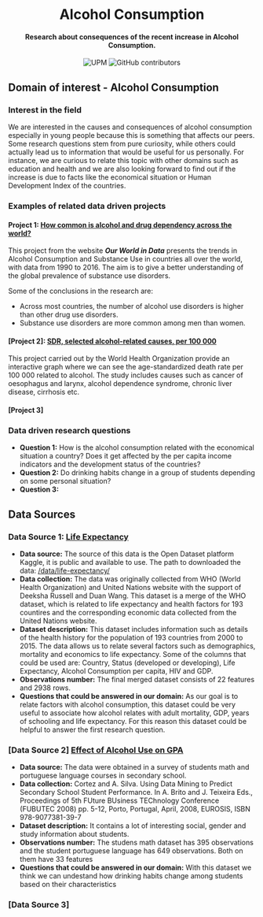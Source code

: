 <h1 align="center">Alcohol Consumption</h1>
<h4 align="center">Research about consequences of the recent increase in Alcohol Consumption. </h4>

<p align="center">
  <img alt="UPM" src="https://img.shields.io/badge/EIT%20Digital-UPM-blue?style=flat-square">
  <img alt="GitHub contributors" src="https://img.shields.io/github/contributors/angeligareta/AlcoholConsumption?style=flat-square">
</p>

## Domain of interest - Alcohol Consumption

### Interest in the field

We are interested in the causes and consequences of alcohol consumption especially in young people because this is something that affects our peers. Some research questions stem from pure curiosity, while others could actually lead us to information that would be useful for us personally. For instance, we are curious to relate this topic with other domains such as education and health and we are also looking forward to find out if the increase is due to facts like the economical situation or Human Development Index of the countries.

### Examples of related data driven projects

#### Project 1: [How common is alcohol and drug dependency across the world?](https://ourworldindata.org/alcohol-and-drug-dependency)

This project from the website **_Our World in Data_** presents the trends in Alcohol Consumption and Substance Use in countries all over the world, with data from 1990 to 2016. The aim is to give a better understanding of the global prevalence of substance use disorders.

Some of the conclusions in the research are:

- Across most countries, the number of alcohol use disorders is higher than other drug use disorders.
- Substance use disorders are more common among men than women.

#### [Project 2]: [SDR, selected alcohol-related causes, per 100 000](https://gateway.euro.who.int/en/indicators/hfa_293-1970-sdr-selected-alcohol-related-causes-per-100-000/)

This project carried out by the World Health Organization provide an interactive graph where we can see the age-standardized death rate per 100 000 related to alcohol. The study includes causes such as cancer of oesophagus and larynx, alcohol dependence syndrome, chronic liver disease, cirrhosis etc.

#### [Project 3]

### Data driven research questions

- **Question 1:** How is the alcohol consumption related with the economical situation a country? Does it get affected by the per capita income indicators and the development status of the countries?
- **Question 2:** Do drinking habits change in a group of students depending on some personal situation?
- **Question 3:**

## Data Sources

### Data Source 1: [Life Expectancy](https://www.kaggle.com/augustus0498/life-expectancy-who)

- **Data source:** The source of this data is the Open Dataset platform Kaggle, it is public and available to use. The path to downloaded the data: [/data/life-expectancy/](./data/life-expectancy/)
- **Data collection:** The data was originally collected from WHO (World Health Organization) and United Nations website with the support of Deeksha Russell and Duan Wang. This dataset is a merge of the WHO dataset, which is related to life expectancy and health factors for 193 countires and the corresponding economic data collected from the United Nations website.
- **Dataset description:** This dataset includes information such as details of the health history for the population of 193 countries from 2000 to 2015. The data allows us to relate several factors such as demographics, mortality and economics to life expectancy. Some of the columns that could be used are: Country, Status (developed or developing), Life Expectancy, Alcohol Consumption per capita, HIV and GDP.
- **Observations number:** The final merged dataset consists of 22 features and 2938 rows.
- **Questions that could be answered in our domain:** As our goal is to relate factors with alcohol consumption, this dataset could be very useful to associate how alcohol relates with adult mortality, GDP, years of schooling and life expectancy. For this reason this dataset could be helpful to answer the first research question.

### [Data Source 2] [Effect of Alcohol Use on GPA](https://www.kaggle.com/javidimail/effect-of-alcohol-use-on-gpa)

- **Data source:** The data were obtained in a survey of students math and portuguese language courses in secondary school.
- **Data collection:** Cortez and A. Silva. Using Data Mining to Predict Secondary School Student Performance. In A. Brito and J. Teixeira Eds., Proceedings of 5th FUture BUsiness TEChnology Conference (FUBUTEC 2008) pp. 5-12, Porto, Portugal, April, 2008, EUROSIS, ISBN 978-9077381-39-7
- **Dataset description:** It contains a lot of interesting social, gender and study information about students.
- **Observations number:** The studens math dataset has 395 observations and the student portuguese language has 649 observations. Both on them have 33 features
- **Questions that could be answered in our domain:** With this dataset we think we can undestand how drinking habits change among students based on their characteristics

### [Data Source 3]
